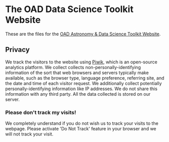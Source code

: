 # The OAD Data Science Toolkit Website
These are the files for the [OAD Astronomy & Data Science Toolkit Website](http://datascience.astro4dev.org).

## Privacy
We track the visitors to the website using <a href="https://piwik.org/" target="_blank">Piwik</a>, which is an open-source analytics platform.
We collect collects non-personally-identifying information of the sort that web browsers and servers typically make available, such as the browser type, language preference, referring site, and the date and time of each visitor request. We additionally collect potentially personally-identifying information like IP addresses. We do not share this information with any third party. All the data collected is stored on our server.

### Please don't track my visits!
We completely understand if you do not wish us to track your visits to the webpage. Please activate 'Do Not Track' feature in your browser and we will not track your visit.

